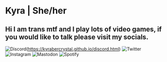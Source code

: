 # Kyra | She/her
## Hi I am trans mtf and I play lots of video games, if you would like to talk please visit my socials.

![Discord](https://img.shields.io/badge/Discord-%235865F2.svg?style=for-the-badge&logo=discord&logoColor=white)(https://kyrabercrystal.github.io/discord.html)
![Twitter](https://img.shields.io/badge/Twitter-%231DA1F2.svg?style=for-the-badge&logo=Twitter&logoColor=white)
![Instagram](https://img.shields.io/badge/Instagram-%23E4405F.svg?style=for-the-badge&logo=Instagram&logoColor=white)
![Mastodon](https://img.shields.io/badge/-MASTODON-%232B90D9?style=for-the-badge&logo=mastodon&logoColor=white)
![Spotify](https://img.shields.io/badge/Spotify-1ED760?style=for-the-badge&logo=spotify&logoColor=white)